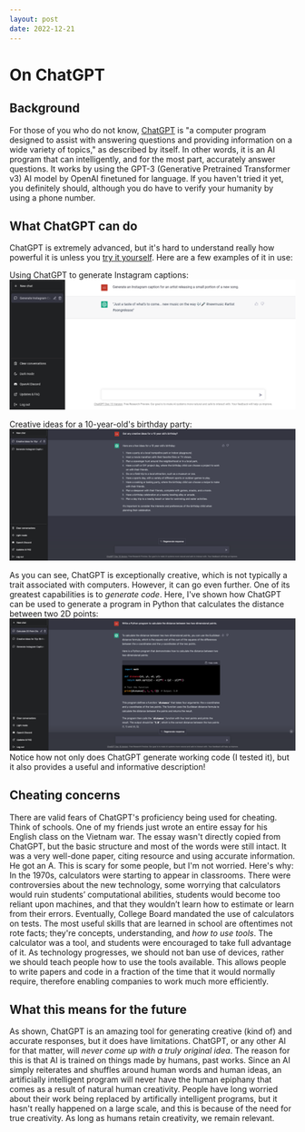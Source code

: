 ```yaml
---
layout: post
date: 2022-12-21
---
```


# On ChatGPT

## Background

For those of you who do not know, [ChatGPT](https://chat.openai.com/chat) is "a computer program designed to assist with answering questions and providing information on a wide variety of topics," as described by itself. In other words, it is an AI program that can intelligently, and for the most part, accurately answer questions. It works by using the GPT-3 (Generative Pretrained Transformer v3) AI model by OpenAI finetuned for language. If you haven't tried it yet, you definitely should, although you do have to verify your humanity by using a phone number.

## What ChatGPT can do

ChatGPT is extremely advanced, but it's hard to understand really how powerful it is unless you [try it yourself](https://chat.openai.com/chat). Here are a few examples of it in use:

Using ChatGPT to generate Instagram captions:
!["Example of using ChatGPT to generate an Instagram caption"](/assets/images/chatgpt-1.png)

Creative ideas for a 10-year-old's birthday party:
!["Example of using ChatGPT to generate ideas for a 10-year-old's birthday party"](/assets/images/chatgpt-2.png)

As you can see, ChatGPT is exceptionally creative, which is not typically a trait associated with computers. However, it can go even further. One of its greatest capabilities is to _generate code_. Here, I've shown how ChatGPT can be used to generate a program in Python that calculates the distance between two 2D points:
!["ChatGPT generating a Python program"](/assets/images/chatgpt-3.png)
Notice how not only does ChatGPT generate working code (I tested it), but it also provides a useful and informative description!

## Cheating concerns

There are valid fears of ChatGPT's proficiency being used for cheating. Think of schools. One of my friends just wrote an entire essay for his English class on the Vietnam war. The essay wasn't directly copied from ChatGPT, but the basic structure and most of the words were still intact. It was a very well-done paper, citing resource and using accurate information. He got an A. This is scary for some people, but I'm not worried. Here's why: In the 1970s, calculators were starting to appear in classrooms. There were controversies about the new technology, some worrying that calculators would ruin students’ computational abilities, students would become too reliant upon machines, and that they wouldn’t learn how to estimate or learn from their errors. Eventually, College Board mandated the use of calculators on tests. The most useful skills that are learned in school are oftentimes not rote facts; they're concepts, understanding, and _how to use tools_. The calculator was a tool, and students were encouraged to take full advantage of it. As technology progresses, we should not ban use of devices, rather we should teach people how to use the tools available. This allows people to write papers and code in a fraction of the time that it would normally require, therefore enabling companies to work much more efficiently.

## What this means for the future

As shown, ChatGPT is an amazing tool for generating creative (kind of) and accurate responses, but it does have limitations. ChatGPT, or any other AI for that matter, will _never come up with a truly original idea_. The reason for this is that AI is trained on things made by humans, past works. Since an AI simply reiterates and shuffles around human words and human ideas, an artificially intelligent program will never have the human epiphany that comes as a result of natural human creativity. People have long worried about their work being replaced by artifically intelligent programs, but it hasn't really happened on a large scale, and this is because of the need for true creativity. As long as humans retain creativity, we remain relevant.
